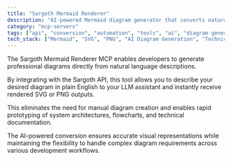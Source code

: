 ```yaml
---
title: "Sargoth Mermaid Renderer"
description: "AI-powered Mermaid diagram generator that converts natural language descriptions into professional SVG/PNG visuals."
category: "mcp-servers"
tags: ["api", "conversion", "automation", "tools", "ai", "diagram generation", "natural language processing"]
tech_stack: ["Mermaid", "SVG", "PNG", "AI Diagram Generation", "Technical Documentation", "Sargoth API"]
---
```


The Sargoth Mermaid Renderer MCP enables developers to generate professional diagrams directly from natural language descriptions. 

By integrating with the Sargoth API, this tool allows you to describe your desired diagram in plain English to your LLM assistant and instantly receive rendered SVG or PNG outputs. 

This eliminates the need for manual diagram creation and enables rapid prototyping of system architectures, flowcharts, and technical documentation. 

The AI-powered conversion ensures accurate visual representations while maintaining the flexibility to handle complex diagram requirements across various development workflows.